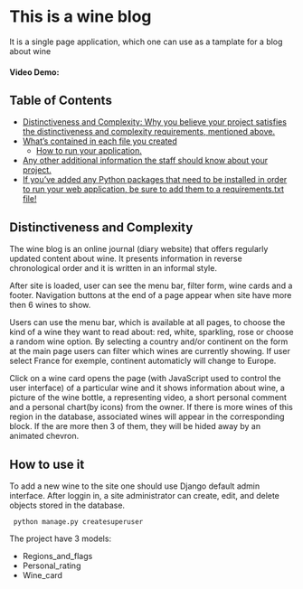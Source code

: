 # This is a wine blog 
It is a single page application, which one can use as a tamplate for a blog about wine
#### Video Demo:  <URL HERE>
## Table of Contents

* [Distinctiveness and Complexity: Why you believe your project satisfies the distinctiveness and complexity requirements, mentioned above.](#how-to-use-it)
* [What’s contained in each file you created](#how-does-it-work)
  * [How to run your application.](#compress)
* [Any other additional information the staff should know about your project.](#about-the-algorithm)
* [If you’ve added any Python packages that need to be installed in order to run your web application, be sure to add them to a requirements.txt file!](#design-of-the-project)

## Distinctiveness and Complexity

The wine blog is an online journal (diary website) that offers regularly updated content about wine.
It presents information in reverse chronological order and it is written in an informal style.

After site is loaded, user can see the menu bar, filter form, wine cards and a footer.
Navigation buttons at the end of a page appear when site have more then 6 wines to show.

Users can use the menu bar, which is available at all pages, to choose the kind of a wine they want to read about: red, white, sparkling, rose or choose a random wine option.
By selecting a country and/or continent on the form at the main page users can filter which wines are currently showing.
If user select France for exemple, continent automaticly will change to Europe.

Click on a wine card opens the page (with JavaScript used to control the user interface) of a particular wine and it shows information about wine, a picture of the wine bottle, a representing video, a short personal comment and a personal chart(by icons) from the owner. If there is more wines of this region in the database, associated wines will appear in the corresponding block. If the are more then 3 of them, they will be hided away by an animated chevron.

## How to use it
To add a new wine to the site one should use Django default admin interface.
After loggin in, a site administrator can create, edit, and delete objects stored in the database.

```
 python manage.py createsuperuser
```

The project have 3 models:
* Regions_and_flags
* Personal_rating
* Wine_card